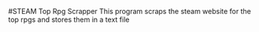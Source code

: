#STEAM Top Rpg Scrapper
This program scraps the steam website for the top rpgs and stores them in a text file
